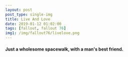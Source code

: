 ```yaml
---
layout: post
post_type: single-img
title: Live And Love
date: 2019-01-12 01:02:00
tags: [fallout, fallout 76]
img1: /img/fallout76/livelove.png
---
```

#### Just a wholesome spacewalk, with a man's best friend.
